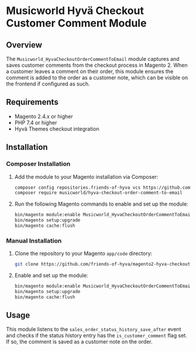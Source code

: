 
# Musicworld Hyvä Checkout Customer Comment Module

## Overview

The `Musicworld_HyvaCheckoutOrderCommentToEmail` module captures and saves customer comments from the checkout process in Magento 2. When a customer leaves a comment on their order, this module ensures the comment is added to the order as a customer note, which can be visible on the frontend if configured as such.

## Requirements

- Magento 2.4.x or higher
- PHP 7.4 or higher
- Hyvä Themes checkout integration

## Installation

### Composer Installation

1. Add the module to your Magento installation via Composer:

    ```bash
    composer config repositories.friends-of-hyva vcs https://github.com/friends-of-hyva/magento2-hyva-checkout-order-comment-to-email.git
    composer require musicworld/hyva-checkout-order-comment-to-email
    ```

2. Run the following Magento commands to enable and set up the module:

    ```bash
    bin/magento module:enable Musicworld_HyvaCheckoutOrderCommentToEmail
    bin/magento setup:upgrade
    bin/magento cache:flush
    ```

### Manual Installation

1. Clone the repository to your Magento `app/code` directory:

    ```bash
    git clone https://github.com/friends-of-hyva/magento2-hyva-checkout-order-comment-to-email.git app/code/Musicworld/HyvaCheckoutCustomerComment
    ```

2. Enable and set up the module:

    ```bash
    bin/magento module:enable Musicworld_HyvaCheckoutOrderCommentToEmail
    bin/magento setup:upgrade
    bin/magento cache:flush
    ```

## Usage

This module listens to the `sales_order_status_history_save_after` event and checks if the status history entry has the `is_customer_comment` flag set. If so, the comment is saved as a customer note on the order.
